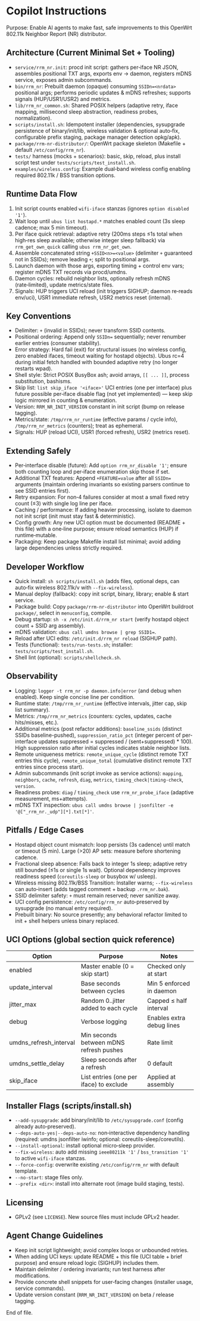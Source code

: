 # Copilot Instructions

Purpose: Enable AI agents to make fast, safe improvements to this OpenWrt 802.11k Neighbor Report (NR) distributor.

## Architecture (Current Minimal Set + Tooling)
- `service/rrm_nr.init`: procd init script: gathers per‑iface NR JSON, assembles positional TXT args, exports env → daemon, registers mDNS service, exposes admin subcommands.
- `bin/rrm_nr`: Prebuilt daemon (opaque) consuming `SSIDn=<nrdata>` positional args; performs periodic updates & mDNS refreshes; supports signals (HUP/USR1/USR2) and metrics.
- `lib/rrm_nr_common.sh`: Shared POSIX helpers (adaptive retry, iface mapping, millisecond sleep abstraction, readiness probes, normalization).
- `scripts/install.sh`: Idempotent installer (dependencies, sysupgrade persistence of binary/init/lib, wireless validation & optional auto‑fix, configurable prefix staging, package manager detection opkg/apk).
- `package/rrm-nr-distributor/`: OpenWrt package skeleton (Makefile + default `/etc/config/rrm_nr`).
- `tests/` harness (mocks + scenarios): basic, skip, reload, plus install script test under `tests/scripts/test_install.sh`.
- `examples/wireless.config`: Example dual‑band wireless config enabling required 802.11k / BSS transition options.

## Runtime Data Flow
1. Init script counts enabled `wifi-iface` stanzas (ignores `option disabled '1'`).
2. Wait loop until `ubus list hostapd.*` matches enabled count (3s sleep cadence; max 5 min timeout).
3. Per iface quick retrieval: adaptive retry (200ms steps ≤1s total when high‑res sleep available; otherwise integer sleep fallback) via `rrm_get_own_quick` calling `ubus rrm_nr_get_own`.
4. Assemble concatenated string `+SSID<n>=<value>` (delimiter `+` guaranteed not in SSIDs); remove leading `+`; split to positional args.
5. Launch daemon with those args, exporting timing + control env vars; register mDNS TXT records via procd/umdns.
6. Daemon cycles: rebuild neighbor lists, optionally refresh mDNS (rate‑limited), update metrics/state files.
7. Signals: HUP triggers UCI reload (init triggers SIGHUP; daemon re‑reads env/uci), USR1 immediate refresh, USR2 metrics reset (internal).

## Key Conventions
- Delimiter: `+` (invalid in SSIDs); never transform SSID contents.
- Positional ordering: Append only `SSIDn=` sequentially; never renumber earlier entries (consumer stability).
- Error strategy: Hard fail (exit) for structural issues (no wireless config, zero enabled ifaces, timeout waiting for hostapd objects). Ubus rc=4 during initial fetch handled with bounded adaptive retry (no longer restarts wpad).
- Shell style: Strict POSIX BusyBox ash; avoid arrays, `[[ ... ]]`, process substitution, bashisms.
- Skip list: `list skip_iface '<iface>'` UCI entries (one per interface) plus future possible per‑iface disable flag (not yet implemented) — keep skip logic mirrored in counting & enumeration.
- Version: `RRM_NR_INIT_VERSION` constant in init script (bump on release tagging).
- Metrics/state: `/tmp/rrm_nr_runtime` (effective params / cycle info), `/tmp/rrm_nr_metrics` (counters); treat as ephemeral.
- Signals: HUP (reload UCI), USR1 (forced refresh), USR2 (metrics reset).

## Extending Safely
- Per‑interface disable (future): Add `option rrm_nr_disable '1'`; ensure both counting loop and per‑iface enumeration skip those if set.
- Additional TXT features: Append `+FEATURE=value` after all `SSIDn=` arguments (maintain ordering invariants so existing parsers continue to see SSID entries first).
- Retry expansion: For non‑4 failures consider at most a small fixed retry count (≤3) with single log line per iface.
- Caching / performance: If adding heavier processing, isolate to daemon not init script (init must stay fast & deterministic).
- Config growth: Any new UCI option must be documented (README + this file) with a one‑line purpose; ensure reload semantics (HUP) if runtime‑mutable.
- Packaging: Keep package Makefile install list minimal; avoid adding large dependencies unless strictly required.

## Developer Workflow
- Quick install: `sh scripts/install.sh` (adds files, optional deps, can auto‑fix wireless 802.11k/v with `--fix-wireless`).
- Manual deploy (fallback): copy init script, binary, library; enable & start service.
- Package build: Copy `package/rrm-nr-distributor` into OpenWrt buildroot `package/`, select in `menuconfig`, compile.
- Debug startup: `sh -x /etc/init.d/rrm_nr start` (verify hostapd object count + SSID arg assembly).
- mDNS validation: `ubus call umdns browse | grep SSID1=`.
- Reload after UCI edits: `/etc/init.d/rrm_nr reload` (SIGHUP path).
- Tests (functional): `tests/run-tests.sh`; installer: `tests/scripts/test_install.sh`.
- Shell lint (optional): `scripts/shellcheck.sh`.

## Observability
- Logging: `logger -t rrm_nr -p daemon.info|error` (and debug when enabled). Keep single concise line per condition.
- Runtime state: `/tmp/rrm_nr_runtime` (effective intervals, jitter cap, skip list summary).
- Metrics: `/tmp/rrm_nr_metrics` (counters: cycles, updates, cache hits/misses, etc.).
- Additional metrics (post refactor additions): `baseline_ssids` (distinct SSIDs baseline-pushed), `suppression_ratio_pct` (integer percent of per-interface updates suppressed = suppressed / (sent+suppressed) * 100). High suppression ratio after initial cycles indicates stable neighbor lists.
- Remote uniqueness metrics: `remote_unique_cycle` (distinct remote TXT entries this cycle), `remote_unique_total` (cumulative distinct remote TXT entries since process start).
- Admin subcommands (init script invoke as service actions): `mapping`, `neighbors`, `cache`, `refresh`, `diag`, `metrics`, `timing_check|timing-check`, `version`.
- Readiness probes: `diag` / `timing_check` use `rrm_nr_probe_iface` (adaptive measurement, ms+attempts).
- mDNS TXT inspection: `ubus call umdns browse | jsonfilter -e '@["_rrm_nr._udp"][*].txt[*]'`.

## Pitfalls / Edge Cases
- Hostapd object count mismatch: loop persists (3s cadence) until match or timeout (5 min). Large (>20) AP sets: measure before shortening cadence.
- Fractional sleep absence: Falls back to integer 1s sleep; adaptive retry still bounded (≤1s or single 1s wait). Optional dependency improves readiness speed (`coreutils-sleep` or busybox w/ usleep).
- Wireless missing 802.11k/BSS Transition: Installer warns; `--fix-wireless` can auto‑insert (adds tagged comment + backup `.rrm_nr.bak`).
- SSID delimiter safety: `+` must remain reserved; never sanitize away.
- UCI config persistence: `/etc/config/rrm_nr` auto‑preserved by sysupgrade (no manual entry required).
- Prebuilt binary: No source presently; any behavioral refactor limited to init + shell helpers unless binary replaced.

## UCI Options (global section quick reference)
| Option | Purpose | Notes |
|--------|---------|-------|
| enabled | Master enable (0 = skip start) | Checked only at start |
| update_interval | Base seconds between cycles | Min 5 enforced in daemon |
| jitter_max | Random 0..jitter added to each cycle | Capped ≤ half interval |
| debug | Verbose logging | Enables extra debug lines |
| umdns_refresh_interval | Min seconds between mDNS refresh pushes | Rate limit |
| umdns_settle_delay | Sleep seconds after a refresh | 0 default |
| skip_iface | List entries (one per iface) to exclude | Applied at assembly |

## Installer Flags (scripts/install.sh)
- `--add-sysupgrade`: add binary/init/lib to `/etc/sysupgrade.conf` (config already auto‑preserved).
- `--deps-auto-yes|--deps-auto-no`: non‑interactive dependency handling (required: umdns jsonfilter iwinfo; optional: coreutils-sleep/coreutils).
- `--install-optional`: install optional micro‑sleep provider.
- `--fix-wireless`: auto add missing `ieee80211k '1'` / `bss_transition '1'` to active `wifi-iface` stanzas.
- `--force-config`: overwrite existing `/etc/config/rrm_nr` with default template.
- `--no-start`: stage files only.
- `--prefix <dir>`: install into alternate root (image build staging, tests).

## Licensing
- GPLv2 (see `LICENSE`). New source files must include GPLv2 header.

## Agent Change Guidelines
- Keep init script lightweight; avoid complex loops or unbounded retries.
- When adding UCI keys: update README + this file (UCI table + brief purpose) and ensure reload logic (SIGHUP) includes them.
- Maintain delimiter / ordering invariants; run test harness after modifications.
- Provide concrete shell snippets for user‑facing changes (installer usage, service commands).
- Update version constant (`RRM_NR_INIT_VERSION`) on beta / release tagging.

End of file.